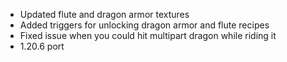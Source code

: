 - Updated flute and dragon armor textures
- Added triggers for unlocking dragon armor and flute recipes
- Fixed issue when you could hit multipart dragon while riding it
- 1.20.6 port